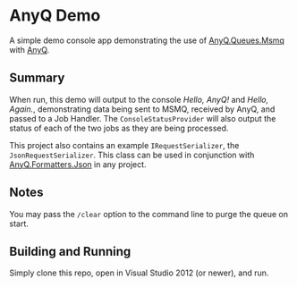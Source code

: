 # AnyQ Demo

A simple demo console app demonstrating the use of [AnyQ.Queues.Msmq](https://www.nuget.org/packages/AnyQ.Queues.Msmq/) with [AnyQ](https://www.nuget.org/packages/AnyQ/).

## Summary

When run, this demo will output to the console *Hello, AnyQ!* and *Hello, Again.*, demonstrating data being sent to MSMQ, received by AnyQ, and passed to a Job Handler.  The `ConsoleStatusProvider` will also output the status of each of the two jobs as they are being processed.

This project also contains an example `IRequestSerializer`, the `JsonRequestSerializer`.  This class can be used in conjunction with [AnyQ.Formatters.Json](https://www.nuget.org/packages/AnyQ.Formatters.Json/) in any project.

## Notes

You may pass the `/clear` option to the command line to purge the queue on start.

## Building and Running

Simply clone this repo, open in Visual Studio 2012 (or newer), and run.
